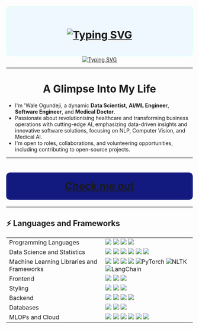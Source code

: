 <!-- markdownlint-disable MD033 MD041 -->
<div align="center" style="border: 2px solid #D8FFF3; padding: 20px; border-radius: 10px; background-color: #F0F8FF;">

<h1 align="center">
  <a href="https://git.io/typing-svg">
    <img src="https://readme-typing-svg.demolab.com?font=Bebas+Neue&size=29&letterSpacing=1px;&pause=1000&color=131A7F&background=D8FFF3&center=true&vCenter=true&width=450&lines=Welcome+to+my+profile!" alt="Typing SVG" />
  </a>
</h1>

</div>

<div align="center">
  <a href="https://git.io/typing-svg"><img src="https://readme-typing-svg.demolab.com?font=Unlock&size=29&letterSpacing=.2rem&pause=500&color=207F36&background=FFFFFF&center=true&vCenter=true&width=450&lines=I'm+Wale+Ogundeji;Data+Scientist;AI%2FML+Engineer;Software+Engineer;and+Medical+Doctor" alt="Typing SVG" />
  </a>
</div>

---

<h1 align="center">A Glimpse Into My Life</h1>

<div>

* I'm 'Wale Ogundeji, a dynamic **Data Scientist**, **AI/ML Engineer**, **Software Engineer**, and **Medical Doctor**.
* Passionate about revolutionising healthcare and transforming business operations with cutting-edge AI,  emphasizing data-driven insights and innovative software solutions, focusing on NLP, Computer Vision, and Medical AI.
* I'm open to roles, collaborations, and volunteering opportunities, including contributing to open-source projects.

</div>

---

<h1 align="center" style="background-color: #131A7F; color: white; padding: 20px; border-radius: 10px;">
  <a href="https://wale-abiodun.com">Check me out</a>
</h1>

---


## ⚡ Languages and Frameworks
<table>
  <tr>
    <td>Programming Languages</td>
    <td>
      <img src="https://img.shields.io/badge/Python-3670A0?style=flat-square&logo=python&logoColor=ffdd54"/>
      <img src="https://img.shields.io/badge/JavaScript-%23323330.svg?style=flat-square&logo=javascript&logoColor=%23F7DF1E"/>
      <img src="https://img.shields.io/badge/typescript-%23007ACC.svg?style=flat-square&logo=typescript&logoColor=white"/>
      <img src="https://img.shields.io/badge/SQL-%23007ACC.svg?style=flat-square&logo=SQL&logoColor=%23007ACC"/>
    </td>
  </tr>
  <tr>
    <td>Data Science and Statistics</td>
    <td>
      <img src="https://img.shields.io/badge/Pandas-150458?style=flat-square&logo=pandas&logoColor=white"/>
      <img src="https://img.shields.io/badge/Numpy-013243?style=flat-square&logo=numpy&logoColor=white"/>
      <img src="https://img.shields.io/badge/Seaborn-4C4C4C?style=flat-square&logo=seaborn&logoColor=white"/>
      <img src="https://img.shields.io/badge/Matplotlib-013220?style=flat-square&logo=matplotlib&logoColor=white"/>
      <img src="https://img.shields.io/badge/Statsmodels-8A2BE2?style=flat-square&logo=%20statsmodels&logoColor=white"/> 
      <img src="https://img.shields.io/badge/SciPy-%235C3EE8?style=flat-square&logo=%20SciPy&logoColor=white"/>
    </td>
  </tr>
    <tr>
    <td>Machine Learning Libraries and Frameworks</td>
    <td>
      <img src="https://img.shields.io/badge/Keras-D00000.svg?style=flat-square&logo=keras&logoColor=white"/>
      <img src="https://img.shields.io/badge/TensorFlow-%23FF6F00.svg?style=flat-square&logo=tensorflow&logoColor=white"/>
      <img src="https://img.shields.io/badge/OpenCV-%235C3EE8.svg?style=flat-square&logo=opencv&logoColor=white"/>
      <img src="https://img.shields.io/badge/Scikit%20Learn-F7931E.svg?style=flat-square&logo=scikit-learn&logoColor=white"/>
      <img src="https://img.shields.io/badge/PyTorch-EE4C2C?style=flat-square&logo=pytorch&logoColor=white" alt="PyTorch">
      <img src="https://img.shields.io/badge/NLTK-3C6AA0?style=flat-square&logo=nltk&logoColor=white" alt="NLTK">
      <img src="https://img.shields.io/badge/LangChain-5C2D91?style=flat-square&logo=langchain&logoColor=white" alt="LangChain">
    </td>
  </tr>
  <tr>
    <td>Frontend</td>
    <td>
      <img src="https://img.shields.io/badge/React-%2320232a.svg?style=flat-square&logo=react&logoColor=%2361DAFB"/>
      <img src="https://img.shields.io/badge/Next.js-000000?style=flat-square&logo=next.js&logoColor=white"/>
      <img src="https://img.shields.io/badge/HTML5-%23E34F26.svg?style=flat-square&logo=html5&logoColor=white"/>
    </td>
  </tr>
  <tr>
    <td>Styling</td>
    <td>
      <img src="https://img.shields.io/badge/Tailwind-38B2AC.svg?style=flat-square&logo=tailwind-css&logoColor=white"/>
      <img src="https://img.shields.io/badge/MaterialUI-0081CB.svg?style=flat-square&logo=MUI&logoColor=white"/>
      <img src="https://img.shields.io/badge/CSS3-%231572B6.svg?style=flat-square&logo=css3&logoColor=white"/>
    </td>
  </tr>
  <tr>
    <td>Backend</td>
    <td>
      <img src="https://img.shields.io/badge/Flask-%23000000.svg?style=flat-square&logo=flask&logoColor=white"/>
      <img src="https://img.shields.io/badge/FastAPI-009688?style=flat-square&logo=fastapi&logoColor=white"/>
      <img src="https://img.shields.io/badge/OpenAPI-6BA539?style=flat-square&logo=openapi-initiative&logoColor=white"/>
      <img src="https://img.shields.io/badge/Django-%23404d59.svg?style=flat-square&logo=django&logoColor=%2361DAFB">
    </td>
  </tr>
  <tr>
    <td>Databases</td>
    <td>
      <img src="https://img.shields.io/badge/Firebase-%23039BE5.svg?style=flat-square&logo=firebase"/>
      <img src="https://img.shields.io/badge/PostgreSQL-%23336791.svg?style=flat-square&logo=postgresql&logoColor=white"/>
      <img src="https://img.shields.io/badge/Convex-34A167?style=flat-square&logo=convex&logoColor=white"/>
    </td>
  </tr>
  <tr>
    <td>MLOPs and Cloud</td>
    <td>
      <img src="https://img.shields.io/badge/Git-%23000000.svg?style=flat-square&logo=git&logoColor=white"/>
      <img src="https://img.shields.io/badge/MLFLOW-009688?style=flat-square&logo=mlflow&logoColor=white"/>
      <img src="https://img.shields.io/badge/Docker-%23404d59.svg?style=flat-square&logo=docker&logoColor=%2361DAFB">
      <img src="https://img.shields.io/badge/GithubAction-%23000000.svg?style=flat-square&logo=github&logoColor=white"/>
      <img src="https://img.shields.io/badge/AWS-009688?style=flat-square&logo=amazon&logoColor=white"/>
      <img src="https://img.shields.io/badge/Google Cloud Platform-%23404d59.svg?style=flat-square&logo=Google&logoColor=%2361DAFB">
    </td>
  </tr>
</table>




